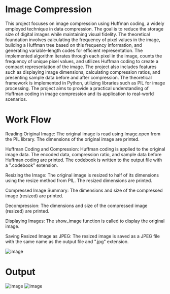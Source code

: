 # Image Compression
This project focuses on image compression using Huffman coding, a widely employed technique in data compression. The goal is to reduce the storage size of digital images while maintaining visual fidelity. The theoretical foundation involves calculating the frequency of pixel values in the image, building a Huffman tree based on this frequency information, and generating variable-length codes for efficient representation. The implemented algorithm iterates through each pixel in the image, counts the frequency of unique pixel values, and utilizes Huffman coding to create a compact representation of the image. The project also includes features such as displaying image dimensions, calculating compression ratios, and presenting sample data before and after compression. The theoretical framework is implemented in Python, utilizing libraries such as PIL for image processing. The project aims to provide a practical understanding of Huffman coding in image compression and its application to real-world scenarios.

# Work Flow
Reading Original Image: The original image is read using Image.open from the PIL library.
The dimensions of the original image are printed.

Huffman Coding and Compression: Huffman coding is applied to the original image data. The encoded data, compression ratio, and sample data before Huffman coding are printed. The codebook is written to the output file with a ".codebook" extension.

Resizing the Image: The original image is resized to half of its dimensions using the resize method from PIL. The resized dimensions are printed.

Compressed Image Summary: The dimensions and size of the compressed image (resized) are printed.

Decompression: The dimensions and size of the compressed image (resized) are printed.

Displaying Images: The show_image function is called to display the original image.

Saving Resized Image as JPEG: The resized image is saved as a JPEG file with the same name as the output file and ".jpg" extension.

![image](https://github.com/user-attachments/assets/54cf435e-e7c6-4102-a65e-2c69db67b083)

# Output
![image](https://github.com/user-attachments/assets/f11f380d-c147-4ac9-b5be-439498da4e04)
![image](https://github.com/user-attachments/assets/86f3a391-5c0f-4129-bca8-dcae9be03a59)

